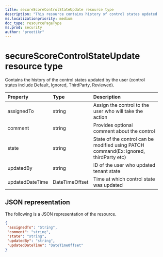 ```yaml
---
title: secureScoreControlStateUpdate resource type
description: "This resource contains history of control states updated by user (control states include Default, Ignored, ThirdParty, Reviewed)."
ms.localizationpriority: medium
doc_type: resourcePageType
ms.prod: security
author: "preetikr"
---
```


# secureScoreControlStateUpdate resource type

Contains the history of the control states updated by the user (control states include Default, Ignored, ThirdParty, Reviewed).

|Property |Type |Description |
|:--|:--|:--|
|assignedTo | string | Assign the control to the user who will take the action |
|comment | string | Provides optional comment about the control |
|state | string | State of the control can be modified using PATCH command(Ex: ignored, thirdParty etc) |
|updatedBy | string |ID of the user who updated tenant state |
|updatedDateTime | DateTimeOffset |Time at which control state was updated |

 ## JSON representation
 The following is a JSON representation of the resource.
 <!-- {
  "blockType": "resource",
  "optionalProperties": [
   ],
  "@odata.type": "microsoft.graph.secureScoreControlStateUpdate"
}-->
 ```json
{
  "assignedTo": "String",
  "comment": "string",
  "state": "string",
  "updatedBy": "string",
  "updatedDateTime": "DateTimeOffset"
}
 ```
 <!-- {
  "type": "#page.annotation",
  "description": "secureScoreControlStateUpdate resource",
  "keywords": "",
  "section": "documentation",
  "tocPath": ""
}-->


